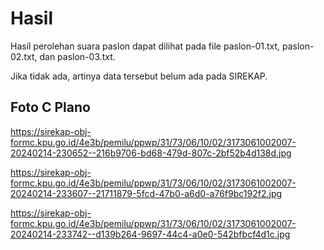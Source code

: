 # Hasil

Hasil perolehan suara paslon dapat dilihat pada file paslon-01.txt, paslon-02.txt, dan paslon-03.txt.

Jika tidak ada, artinya data tersebut belum ada pada SIREKAP.

## Foto C Plano

https://sirekap-obj-formc.kpu.go.id/4e3b/pemilu/ppwp/31/73/06/10/02/3173061002007-20240214-230652--216b9706-bd68-479d-807c-2bf52b4d138d.jpg

https://sirekap-obj-formc.kpu.go.id/4e3b/pemilu/ppwp/31/73/06/10/02/3173061002007-20240214-233607--21711879-5fcd-47b0-a6d0-a76f9bc192f2.jpg

https://sirekap-obj-formc.kpu.go.id/4e3b/pemilu/ppwp/31/73/06/10/02/3173061002007-20240214-233742--d139b264-9697-44c4-a0e0-542bfbcf4d1c.jpg
